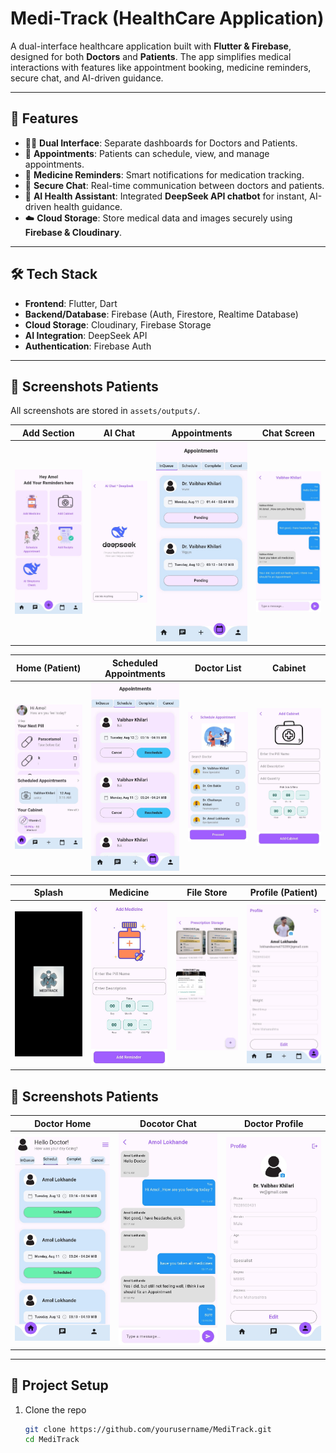 # Medi-Track (HealthCare Application)

A dual-interface healthcare application built with **Flutter & Firebase**, designed for both **Doctors** and **Patients**. The app simplifies medical interactions with features like appointment booking, medicine reminders, secure chat, and AI-driven guidance.  

---

## 🚀 Features

- 👨‍⚕️ **Dual Interface**: Separate dashboards for Doctors and Patients.  
- 📅 **Appointments**: Patients can schedule, view, and manage appointments.  
- 💊 **Medicine Reminders**: Smart notifications for medication tracking.  
- 💬 **Secure Chat**: Real-time communication between doctors and patients.  
- 🤖 **AI Health Assistant**: Integrated **DeepSeek API chatbot** for instant, AI-driven health guidance.  
- ☁️ **Cloud Storage**: Store medical data and images securely using **Firebase & Cloudinary**.  

---

## 🛠️ Tech Stack

- **Frontend**: Flutter, Dart  
- **Backend/Database**: Firebase (Auth, Firestore, Realtime Database)  
- **Cloud Storage**: Cloudinary, Firebase Storage  
- **AI Integration**: DeepSeek API  
- **Authentication**: Firebase Auth  

---

## 📸 Screenshots Patients

All screenshots are stored in `assets/outputs/`.  

| Add Section | AI Chat | Appointments | Chat Screen |
|-------------|---------|--------------|-------------|
| ![Add Section](assets/outputs/addSection.jpg) | ![AI Chat](assets/outputs/AIChat.jpg) | ![Appointments](assets/outputs/appointments.jpg) | ![Chat Screen](assets/outputs/chatScreen.jpg) |

| Home (Patient) | Scheduled Appointments | Doctor List | Cabinet |
|----------------|------------------------|-------------|---------|
| ![Home Patient](assets/outputs/homePatient.jpg) | ![Scheduled Appointments](assets/outputs/scheduledAppointments.jpg) | ![Doctor List](assets/outputs/doctorList.jpg) | ![Cabinet](assets/outputs/cabinet.jpg) |

| Splash | Medicine | File Store | Profile (Patient) |
|--------|----------|------------|------------------|
| ![Splash](assets/outputs/splash.jpg) | ![Medicine](assets/outputs/medicine.jpg) | ![File Store](assets/outputs/fileStore.jpg) | ![Profile Patient](assets/outputs/profilePatient.jpg) |


## 📸 Screenshots Patients
| Doctor Home | Docotor Chat | Doctor Profile | 
|-------------|--------------|----------------|
| ![Home](assets/outputs/doctorHome.jpg) | ![Chat](assets/outputs/doctorChat.jpg) | ![Profile](assets/outputs/doctorProfile.jpg) |

---

## 📂 Project Setup

1. Clone the repo  
   ```bash
   git clone https://github.com/yourusername/MediTrack.git
   cd MediTrack
